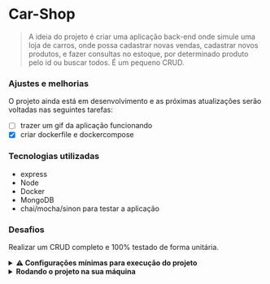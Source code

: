 # Car-Shop

> A ideia do projeto é criar uma aplicação back-end onde simule uma loja de carros, onde possa cadastrar novas vendas, cadastrar novos produtos, e fazer consultas no estoque, por determinado produto pelo id ou buscar todos. É um pequeno CRUD.

### Ajustes e melhorias

O projeto ainda está em desenvolvimento e as próximas atualizações serão voltadas nas seguintes tarefas:

- [ ] trazer um gif da aplicação funcionando
- [x] criar dockerfile e dockercompose

### Tecnologias utilizadas

- express
- Node
- Docker
- MongoDB
- chai/mocha/sinon para testar a aplicação


### Desafios

Realizar um CRUD completo e 100% testado de forma unitária.

<details>
<summary><strong> ⚠️ Configurações mínimas para execução do projeto</strong></summary><br />

Na sua máquina você deve ter:

 - Sistema Operacional Distribuição Unix
 - Node versão 16
 - Docker
 - Docker-compose versão >=1.29.2

➡️ O `node` deve ter versão igual ou superior à `16.15.0 LTS`:
  - Para instalar o nvm, [acesse esse link](https://github.com/nvm-sh/nvm#installing-and-updating);
  - Rode os comandos abaixo para instalar a versão correta de `node` e usá-la:
    - `nvm install 16 --lts`
    - `nvm use 16`
    - `nvm alias default 16`

➡️ O`docker-compose` deve ter versão igual ou superior à`ˆ1.29.2`:
  * Use esse [link de referência para realizar a instalação corretamente no ubuntu](https://app.betrybe.com/course/back-end/docker/orquestrando-containers-com-docker-compose/6e8afaef-566a-47f2-9246-d3700db7a56a/conteudo/0006a231-1a10-48a2-ac82-9e03e205a231/instalacao/abe40727-6310-4ad8-bde6-fd1e919dadc0?use_case=side_bar);
  * Acesse o [link da documentação oficial com passos para desinstalar](https://docs.docker.com/compose/install/#uninstallation) caso necessário.

</details>

<details>
<summary><strong>Rodando o projeto na sua máquina</strong></summary><br />

 ```
 git clone git@github.com:Rafael-Friedel/car-shop-mongo.git
 ```
 
 
 ```
 cd car-shop-mongo && npm run compose:up
 ```

 ```
 docker start app_backend db
 ```
 
 Para conferir a aplicação back-end basta acessar no seu navegador:
 ```
 http://localhost:3001/
 ```
</details>

